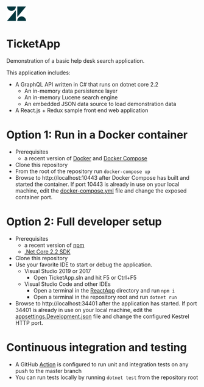 ![TicketApp](https://raw.githubusercontent.com/barryhagan/TicketApp/master/src/TicketApi/ReactApp/src/components/zd.png) 
# TicketApp

Demonstration of a basic help desk search application.

This application includes:
- A GraphQL API written in C# that runs on dotnet core 2.2
  - An in-memory data persistence layer
  - An in-memory Lucene search engine
  - An embedded JSON data source to load demonstration data
- A React.js + Redux sample front end web application

# Option 1: Run in a Docker container
- Prerequisites
  - a recent version of [Docker](https://www.docker.com/products/docker-desktop) and [Docker Compose](https://docs.docker.com/compose/install/)
- Clone this repository
- From the root of the repository run `docker-compose up`
- Browse to http://localhost:10443 after Docker Compose has built and started the container.  If port 10443 is already in use on your local machine, edit the [docker-compose.yml](docker-compose.yml) file and change the exposed container port.

# Option 2: Full developer setup
- Prerequisites
  - a recent version of [npm](https://www.npmjs.com/get-npm)
  - [.Net Core 2.2 SDK](https://dotnet.microsoft.com/download/dotnet-core/2.2)
- Clone this repository
- Use your favorite IDE to start or debug the application.
  - Visual Studio 2019 or 2017
    - Open TicketApp.sln and hit F5 or Ctrl+F5
  - Visual Studio Code and other IDEs
    - Open a terminal in the [ReactApp](src/TicketApi/ReactApp) directory and run `npm i`
    - Open a terminal in the repository root and run `dotnet run`
- Browse to http://localhost:34401 after the application has started.  If port 34401 is already in use on your local machine, edit the [appsettings.Development.json](src/TicketApi/appsettings.Development.json) file and change the configured Kestrel HTTP port.
    
# Continuous integration and testing
- A GitHub [Action](.github/workflows/ticketapp-ci.yml) is configured to run unit and integration tests on any push to the master branch
- You can run tests locally by running `dotnet test` from the repository root



